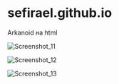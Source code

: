 # sefirael.github.io
Arkanoid на html

![Screenshot_11](https://github.com/user-attachments/assets/0702bf2d-36f3-40ff-b892-050be861166a)

![Screenshot_12](https://github.com/user-attachments/assets/36a888cc-30be-4bd9-81c1-394902ca3272)

![Screenshot_13](https://github.com/user-attachments/assets/4b2f7e3d-2a03-4651-9449-78846f84d32a)

